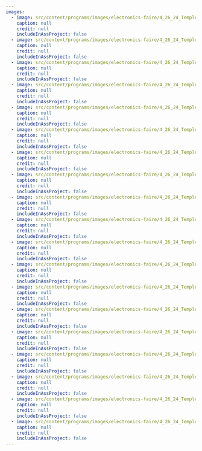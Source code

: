 ```yaml
---
images:
  - image: src/content/programs/images/electronics-faire/4_26_24_Temple_Electronics_Fair_039_A.jpg
    caption: null
    credit: null
    includeInAssProject: false
  - image: src/content/programs/images/electronics-faire/4_26_24_Temple_Electronics_Fair_109_A.jpg
    caption: null
    credit: null
    includeInAssProject: false
  - image: src/content/programs/images/electronics-faire/4_26_24_Temple_Electronics_Fair_110_A.jpg
    caption: null
    credit: null
    includeInAssProject: false
  - image: src/content/programs/images/electronics-faire/4_26_24_Temple_Electronics_Fair_112_A.jpg
    caption: null
    credit: null
    includeInAssProject: false
  - image: src/content/programs/images/electronics-faire/4_26_24_Temple_Electronics_Fair_113_A.jpg
    caption: null
    credit: null
    includeInAssProject: false
  - image: src/content/programs/images/electronics-faire/4_26_24_Temple_Electronics_Fair_114_A.jpg
    caption: null
    credit: null
    includeInAssProject: false
  - image: src/content/programs/images/electronics-faire/4_26_24_Temple_Electronics_Fair_115_A.jpg
    caption: null
    credit: null
    includeInAssProject: false
  - image: src/content/programs/images/electronics-faire/4_26_24_Temple_Electronics_Fair_116_A.jpg
    caption: null
    credit: null
    includeInAssProject: false
  - image: src/content/programs/images/electronics-faire/4_26_24_Temple_Electronics_Fair_117_A.jpg
    caption: null
    credit: null
    includeInAssProject: false
  - image: src/content/programs/images/electronics-faire/4_26_24_Temple_Electronics_Fair_118_A.jpg
    caption: null
    credit: null
    includeInAssProject: false
  - image: src/content/programs/images/electronics-faire/4_26_24_Temple_Electronics_Fair_119_A.jpg
    caption: null
    credit: null
    includeInAssProject: false
  - image: src/content/programs/images/electronics-faire/4_26_24_Temple_Electronics_Fair_120_A.jpg
    caption: null
    credit: null
    includeInAssProject: false
  - image: src/content/programs/images/electronics-faire/4_26_24_Temple_Electronics_Fair_121_A.jpg
    caption: null
    credit: null
    includeInAssProject: false
  - image: src/content/programs/images/electronics-faire/4_26_24_Temple_Electronics_Fair_122_A.jpg
    caption: null
    credit: null
    includeInAssProject: false
  - image: src/content/programs/images/electronics-faire/4_26_24_Temple_Electronics_Fair_123_A.jpg
    caption: null
    credit: null
    includeInAssProject: false
  - image: src/content/programs/images/electronics-faire/4_26_24_Temple_Electronics_Fair_124_A.jpg
    caption: null
    credit: null
    includeInAssProject: false
  - image: src/content/programs/images/electronics-faire/4_26_24_Temple_Electronics_Fair_125_A.jpg
    caption: null
    credit: null
    includeInAssProject: false
  - image: src/content/programs/images/electronics-faire/4_26_24_Temple_Electronics_Fair_126_A.jpg
    caption: null
    credit: null
    includeInAssProject: false
  - image: src/content/programs/images/electronics-faire/4_26_24_Temple_Electronics_Fair_128_A.jpg
    caption: null
    credit: null
    includeInAssProject: false
---
```

